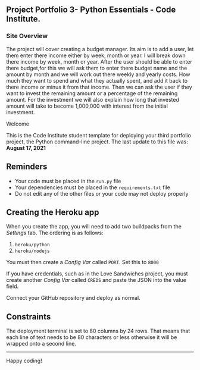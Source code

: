 ## Project Portfolio 3- Python Essentials - Code Institute.
### Site Overview

The project will cover creating a budget manager.
Its aim is to add a user, let them enter there income either by week, month or year. I will break down there income by week, month or year.
After the user should be able to enter there budget,for this we will ask them to enter there budget name and the amount by month and we will work out there weekly and yearly costs. How much they want to spend and what they actually spent, and add it back to there income or minus it from that income.
Then we can ask the user if they want to invest the remaining amount or a percentage of the remaining amount.
For the investment we will also explain how long that invested amount will take to become 1,000,000 with interest from the initial investment.






Welcome 

This is the Code Institute student template for deploying your third portfolio project, the Python command-line project. The last update to this file was: **August 17, 2021**

## Reminders

* Your code must be placed in the `run.py` file
* Your dependencies must be placed in the `requirements.txt` file
* Do not edit any of the other files or your code may not deploy properly

## Creating the Heroku app

When you create the app, you will need to add two buildpacks from the _Settings_ tab. The ordering is as follows:

1. `heroku/python`
2. `heroku/nodejs`

You must then create a _Config Var_ called `PORT`. Set this to `8000`

If you have credentials, such as in the Love Sandwiches project, you must create another _Config Var_ called `CREDS` and paste the JSON into the value field.

Connect your GitHub repository and deploy as normal.

## Constraints

The deployment terminal is set to 80 columns by 24 rows. That means that each line of text needs to be 80 characters or less otherwise it will be wrapped onto a second line.

-----
Happy coding!